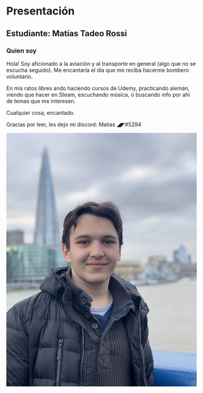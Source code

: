 # Presentación

## Estudiante: Matías Tadeo Rossi

### Quien soy

Hola! Soy aficionado a la aviación y al transporte en general (algo que no se escucha seguido). Me encantaría el día que me reciba hacerme bombero voluntario.

En mis ratos libres ando haciendo cursos de Udemy, practicando alemán, viendo que hacer en Steam, escuchando música, o buscando info por ahí de temas que me interesen.

Cualquier cosa, encantado.

Gracias por leer, les dejo mi discord:
Matias ◢◤#5294


![mi foto](yo.jpeg)


